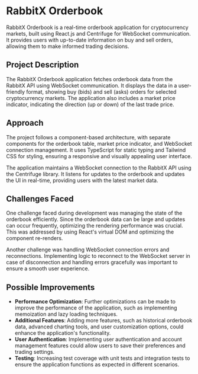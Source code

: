 # RabbitX Orderbook

RabbitX Orderbook is a real-time orderbook application for cryptocurrency markets, built using React.js and Centrifuge for WebSocket communication. It provides users with up-to-date information on buy and sell orders, allowing them to make informed trading decisions.

## Project Description

The RabbitX Orderbook application fetches orderbook data from the RabbitX API using WebSocket communication. It displays the data in a user-friendly format, showing buy (bids) and sell (asks) orders for selected cryptocurrency markets. The application also includes a market price indicator, indicating the direction (up or down) of the last trade price.

## Approach

The project follows a component-based architecture, with separate components for the orderbook table, market price indicator, and WebSocket connection management. It uses TypeScript for static typing and Tailwind CSS for styling, ensuring a responsive and visually appealing user interface.

The application maintains a WebSocket connection to the RabbitX API using the Centrifuge library. It listens for updates to the orderbook and updates the UI in real-time, providing users with the latest market data.

## Challenges Faced

One challenge faced during development was managing the state of the orderbook efficiently. Since the orderbook data can be large and updates can occur frequently, optimizing the rendering performance was crucial. This was addressed by using React's virtual DOM and optimizing the component re-renders.

Another challenge was handling WebSocket connection errors and reconnections. Implementing logic to reconnect to the WebSocket server in case of disconnection and handling errors gracefully was important to ensure a smooth user experience.

## Possible Improvements

- **Performance Optimization**: Further optimizations can be made to improve the performance of the application, such as implementing memoization and lazy loading techniques.
- **Additional Features**: Adding more features, such as historical orderbook data, advanced charting tools, and user customization options, could enhance the application's functionality.
- **User Authentication**: Implementing user authentication and account management features could allow users to save their preferences and trading settings.
- **Testing**: Increasing test coverage with unit tests and integration tests to ensure the application functions as expected in different scenarios.
